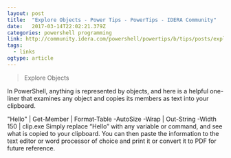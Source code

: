 ```yaml
---
layout: post 
title:  "Explore Objects - Power Tips - PowerTips - IDERA Community" 
date:   2017-03-14T22:02:21.379Z 
categories: powershell programming
link: http://community.idera.com/powershell/powertips/b/tips/posts/explore-objects 
tags:
  - links
ogtype: article 
---
```


> Explore Objects

In PowerShell, anything is represented by objects, and here is a helpful one-liner that examines any object and copies its members as text into your clipboard.

"Hello" | 
  Get-Member |
  Format-Table -AutoSize -Wrap |
  Out-String -Width 150 |
  clip.exe
Simply replace “Hello” with any variable or command, and see what is copied to your clipboard. You can then paste the information to the text editor or word processor of choice and print it or convert it to PDF for future reference.

